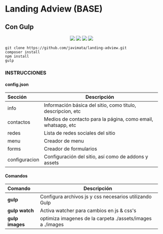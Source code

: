 # Landing Adview (BASE)
## Con Gulp

<p align="center">
  <img src="https://img.shields.io/github/stars/javimata/landing-adview?style=social"> <img src="https://img.shields.io/github/forks/javimata/landing-adview?style=social"> <img src="https://img.shields.io/github/repo-size/javimata/landing-adview"> <img src="https://img.shields.io/github/license/javimata/landing-adview">
</p>

```  
git clone https://github.com/javimata/landing-adview.git  
composer install 
npm install
gulp  
```

### INSTRUCCIONES
#### config.json
|Sección|Descripción|
|:------|-----------|
|info|Información básica del sitio, como titulo, descripcion, etc|
|contactos|Medios de contacto para la página, como email, whatsapp, etc|
|redes|Lista de redes sociales del sitio|
|menu|Creador de menu|
|forms|Creador de formularios|
|configuracion|Configuración del sitio, así como de addons y assets|



#### Comandos
|Comando|Descripción|
|:------|-----------|
|<b>gulp</b>|Configura archivos js y css necesarios utilizando Gulp|
|<b>gulp watch</b>|Activa watcher para cambios en js & css's|
|<b>gulp images</b>|optimiza imagenes de la carpeta ./assets/images a ./images|
